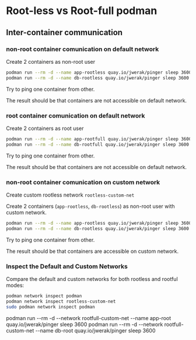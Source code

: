 # Root-less vs Root-full podman

## Inter-container communication

### non-root container comunication on default network

Create 2 containers as non-root user

```bash
podman run --rm -d --name app-rootless quay.io/jwerak/pinger sleep 3600
podman run --rm -d --name db-rootless quay.io/jwerak/pinger sleep 3600
```

Try to ping one container from other.

The result should be that containers are not accessible on default network.

### root container comunication on default network

Create 2 containers as root user

```bash
podman run --rm -d --name app-rootfull quay.io/jwerak/pinger sleep 3600
podman run --rm -d --name db-rootfull quay.io/jwerak/pinger sleep 3600
```

Try to ping one container from other.

The result should be that containers are not accessible on default network.

### non-root container comunication on custom network

Create custom rootless network `rootless-custom-net`

Create 2 containers (`app-rootless`, `db-rootless`) as non-root user with custom network.

```bash
podman run --rm -d --name app-rootless quay.io/jwerak/pinger sleep 3600
podman run --rm -d --name db-rootless quay.io/jwerak/pinger sleep 3600
```

Try to ping one container from other.

The result should be that containers are accessible on custom network.

### Inspect the Default and Custom Networks

Compare the default and custom networks for both rootless and rootful modes:

```bash
podman network inspect podman
podman network inspect rootless-custom-net
sudo podman network inspect podman
```


podman run --rm -d --network rootfull-custom-net --name app-root quay.io/jwerak/pinger sleep 3600
podman run --rm -d --network rootfull-custom-net --name db-root quay.io/jwerak/pinger sleep 3600
